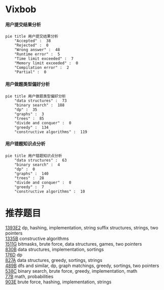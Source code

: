 # Vixbob

<!-- tabs:start -->



#### **用户提交结果分析**

```mermaid
pie title 用户提交结果分析
    "Accepted" :  38
    "Rejected" :  0
    "Wrong answer" :  48
    "Runtime error" :  5
    "Time limit exceeded" :  7
    "Memory limit exceeded" :  0
    "Compilation error" :  2
    "Partial" :  0
```

#### **用户做题类型偏好分析**

```mermaid
pie title 用户做题类型偏好分析
    "data structures" :  73
    "binary search" :  188
    "dp" :  35
    "graphs" :  3
    "trees" :  85
    "divide and conquer" :  0
    "greedy" :  134
    "constructive algorithms" :  119
```
#### **用户错题知识点分析**

```mermaid
pie title 用户错题知识点分析
    "data structures" :  63
    "binary search" :  4
    "dp" :  0
    "graphs" :  140
    "trees" :  28
    "divide and conquer" :  0
    "greedy" :  7
    "constructive algorithms" :  10
```



<!-- tabs:end -->
# 推荐题目
[1393E2](https://codeforces.com/contest/1393E/problem/2)		dp,
                        hashing,
                        implementation,
                        string suffix structures,
                        strings,
                        two pointers		  
[1335B](https://codeforces.com/contest/1335/problem/B)		constructive algorithms		  
[1511G](https://codeforces.com/contest/1511/problem/G)		bitmasks,
                        brute force,
                        data structures,
                        games,
                        two pointers		  
[830B](https://codeforces.com/contest/830/problem/B)		data structures,
                        implementation,
                        sortings		  
[176D](https://codeforces.com/contest/176/problem/D)		dp		  
[827A](https://codeforces.com/contest/827/problem/A)		data structures,
                        greedy,
                        sortings,
                        strings		  
[489B](https://codeforces.com/contest/489/problem/B)		dfs and similar,
                        dp,
                        graph matchings,
                        greedy,
                        sortings,
                        two pointers		  
[538C](https://codeforces.com/contest/538/problem/C)		binary search,
                        brute force,
                        greedy,
                        implementation,
                        math		  
[77B](https://codeforces.com/contest/77/problem/B)		math,
                        probabilities		  
[903E](https://codeforces.com/contest/903/problem/E)		brute force,
                        hashing,
                        implementation,
                        strings		  
